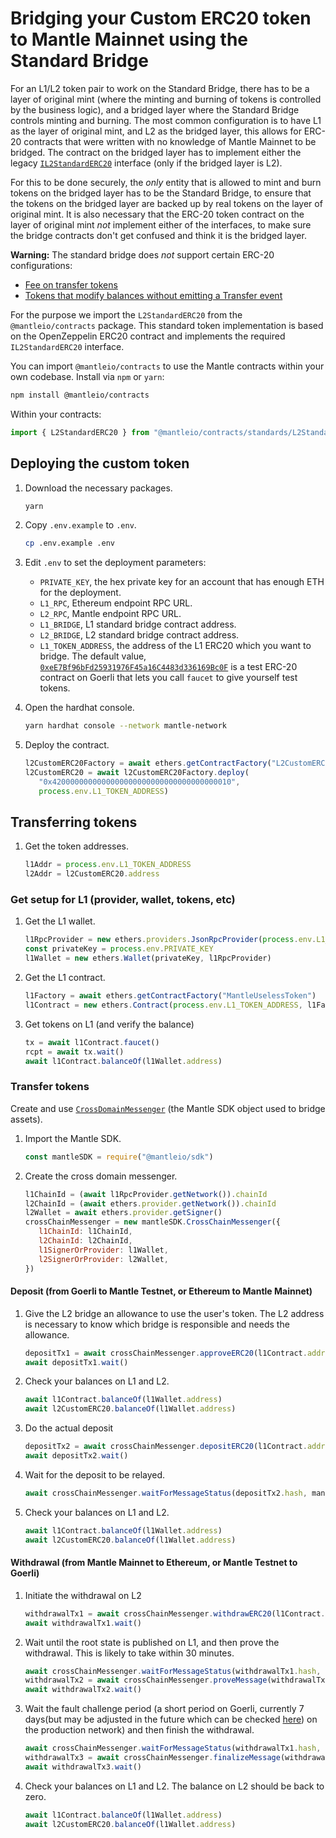 # Bridging your Custom ERC20 token to Mantle Mainnet using the Standard Bridge

For an L1/L2 token pair to work on the Standard Bridge, there has to be a layer of original mint (where the minting and burning of tokens is controlled by the business logic), and a bridged layer where the Standard Bridge controls minting and burning. The most common configuration is to have L1 as the layer of original mint, and L2 as the bridged layer, this allows for ERC-20 contracts that were written with no knowledge of Mantle Mainnet to be bridged. The contract on the bridged layer has to implement either the legacy [`IL2StandardERC20`](https://github.com/mantlenetworkio/mantle-erc20-bridge/blob/main/contracts/ERC20/IL2StandardERC20.sol) interface (only if the bridged layer is L2).

For this to be done securely, the *only* entity that is allowed to mint and burn tokens on the bridged layer has to be the Standard Bridge, to ensure that the tokens on the bridged layer are backed up by real tokens on the layer of original mint. It is also necessary that the ERC-20 token contract on the layer of original mint *not* implement either of the interfaces, to make sure the bridge contracts don't get confused and think it is the bridged layer.

**Warning:** The standard bridge does *not* support certain ERC-20 configurations:

- [Fee on transfer tokens](https://github.com/d-xo/weird-erc20#fee-on-transfer)
- [Tokens that modify balances without emitting a Transfer event](https://github.com/d-xo/weird-erc20#balance-modifications-outside-of-transfers-rebasingairdrops)



For the purpose we import the `L2StandardERC20` from the `@mantleio/contracts` package. This standard token implementation is based on the OpenZeppelin ERC20 contract and implements the required `IL2StandardERC20` interface.

You can import `@mantleio/contracts` to use the Mantle contracts within your own codebase. Install via `npm` or `yarn`:

```sh
npm install @mantleio/contracts
```

Within your contracts:

```javascript
import { L2StandardERC20 } from "@mantleio/contracts/standards/L2StandardERC20.sol";
```

## Deploying the custom token

1. Download the necessary packages.

   ```sh
   yarn
   ```

   

2. Copy `.env.example` to `.env`.

   ```sh
   cp .env.example .env
   ```

   

3. Edit `.env` to set the deployment parameters:

   - `PRIVATE_KEY`, the hex private key for an account that has enough ETH for the deployment.
   - `L1_RPC`, Ethereum endpoint RPC URL.
   - `L2_RPC`, Mantle endpoint RPC URL.
   - `L1_BRIDGE`, L1 standard bridge contract address.
   - `L2_BRIDGE`, L2 standard bridge contract address.
   - `L1_TOKEN_ADDRESS`, the address of the L1 ERC20 which you want to bridge. The default value, [`0xeE7Bf96bFd25931976F45a16C4483d336169Bc0F`](https://goerli.etherscan.io/address/0xee7bf96bfd25931976f45a16c4483d336169bc0f) is a test ERC-20 contract on Goerli that lets you call `faucet` to give yourself test tokens.

4. Open the hardhat console.

   ```sh
   yarn hardhat console --network mantle-network
   ```

   

5. Deploy the contract.

   ```javascript
   l2CustomERC20Factory = await ethers.getContractFactory("L2CustomERC20")   
   l2CustomERC20 = await l2CustomERC20Factory.deploy(
      "0x4200000000000000000000000000000000000010",
      process.env.L1_TOKEN_ADDRESS)
   ```

   

## Transferring tokens

1. Get the token addresses.

   ```javascript
   l1Addr = process.env.L1_TOKEN_ADDRESS
   l2Addr = l2CustomERC20.address
   ```

   

### Get setup for L1 (provider, wallet, tokens, etc)

1. Get the L1 wallet.

   ```javascript
   l1RpcProvider = new ethers.providers.JsonRpcProvider(process.env.L1_RPC)
   const privateKey = process.env.PRIVATE_KEY
   l1Wallet = new ethers.Wallet(privateKey, l1RpcProvider)
   ```

   

2. Get the L1 contract.

   ```javascript
   l1Factory = await ethers.getContractFactory("MantleUselessToken")
   l1Contract = new ethers.Contract(process.env.L1_TOKEN_ADDRESS, l1Factory.interface, l1Wallet)
   ```

   

3. Get tokens on L1 (and verify the balance)

   ```javascript
   tx = await l1Contract.faucet()
   rcpt = await tx.wait()
   await l1Contract.balanceOf(l1Wallet.address)
   ```

   

### Transfer tokens

Create and use [`CrossDomainMessenger`](https://sdk.mantle.xyz/classes/CrossChainMessenger.html) (the Mantle SDK object used to bridge assets).

1. Import the Mantle SDK.

   ```javascript
   const mantleSDK = require("@mantleio/sdk")
   ```

   

2. Create the cross domain messenger.

   ```javascript
   l1ChainId = (await l1RpcProvider.getNetwork()).chainId
   l2ChainId = (await ethers.provider.getNetwork()).chainId
   l2Wallet = await ethers.provider.getSigner()
   crossChainMessenger = new mantleSDK.CrossChainMessenger({
      l1ChainId: l1ChainId,
      l2ChainId: l2ChainId,
      l1SignerOrProvider: l1Wallet,
      l2SignerOrProvider: l2Wallet,
   })
   ```

   

#### Deposit (from Goerli to Mantle Testnet, or Ethereum to Mantle Mainnet)

1. Give the L2 bridge an allowance to use the user's token. The L2 address is necessary to know which bridge is responsible and needs the allowance.

   ```javascript
   depositTx1 = await crossChainMessenger.approveERC20(l1Contract.address, l2Addr, 1e9)
   await depositTx1.wait()
   ```

   

2. Check your balances on L1 and L2.

   ```javascript
   await l1Contract.balanceOf(l1Wallet.address) 
   await l2CustomERC20.balanceOf(l1Wallet.address)
   ```

   

3. Do the actual deposit

   ```javascript
   depositTx2 = await crossChainMessenger.depositERC20(l1Contract.address, l2Addr, 1e9)
   await depositTx2.wait()
   ```

   

4. Wait for the deposit to be relayed.

   ```javascript
   await crossChainMessenger.waitForMessageStatus(depositTx2.hash, mantleSDK.MessageStatus.RELAYED)
   ```

   

5. Check your balances on L1 and L2.

   ```javascript
   await l1Contract.balanceOf(l1Wallet.address) 
   await l2CustomERC20.balanceOf(l1Wallet.address)
   ```

   

#### Withdrawal (from Mantle Mainnet to Ethereum, or Mantle Testnet to Goerli)

1. Initiate the withdrawal on L2

   ```javascript
   withdrawalTx1 = await crossChainMessenger.withdrawERC20(l1Contract.address, l2Addr, 1e9)
   await withdrawalTx1.wait()
   ```

   

2. Wait until the root state is published on L1, and then prove the withdrawal. This is likely to take within 30 minutes.

   ```javascript
   await crossChainMessenger.waitForMessageStatus(withdrawalTx1.hash, mantleSDK.MessageStatus.READY_TO_PROVE)
   withdrawalTx2 = await crossChainMessenger.proveMessage(withdrawalTx1.hash)
   await withdrawalTx2.wait()
   ```

   

3. Wait the fault challenge period (a short period on Goerli, currently 7 days(but may be adjusted in the future which can be checked [here](https://etherscan.io/address/0x89E9D387555AF0cDE22cb98833Bae40d640AD7fa#readContract#F1)) on the production network) and then finish the withdrawal.

   ```javascript
   await crossChainMessenger.waitForMessageStatus(withdrawalTx1.hash, mantleSDK.MessageStatus.READY_FOR_RELAY)
   withdrawalTx3 = await crossChainMessenger.finalizeMessage(withdrawalTx1.hash)
   await withdrawalTx3.wait()   
   ```

   

4. Check your balances on L1 and L2. The balance on L2 should be back to zero.

   ```javascript
   await l1Contract.balanceOf(l1Wallet.address) 
   await l2CustomERC20.balanceOf(l1Wallet.address)
   ```

 


